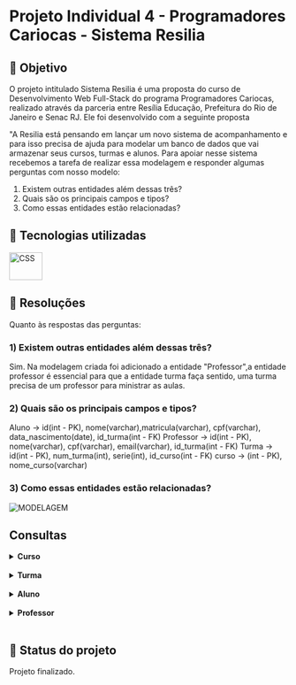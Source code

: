 <h1>Projeto Individual 4 - Programadores Cariocas - Sistema Resilia</h1>

<h2>🎯 Objetivo </h2>

O projeto intitulado Sistema Resilia é uma proposta do curso de Desenvolvimento Web Full-Stack do programa Programadores Cariocas, realizado através da parceria entre Resília Educação, Prefeitura do Rio de Janeiro e Senac RJ. Ele foi desenvolvido com a seguinte proposta

"A Resilia está pensando em lançar um novo sistema de acompanhamento e para isso precisa de ajuda para modelar um banco de dados que vai armazenar seus cursos, turmas e alunos. Para apoiar nesse sistema recebemos a tarefa de realizar essa modelagem e responder algumas perguntas com nosso modelo:

1) Existem outras entidades além dessas três?
2) Quais são os principais campos e tipos?
3) Como essas entidades estão relacionadas?

## :wrench: Tecnologias utilizadas
<img align="center" alt="CSS" height="50" width="60" src="https://cdn.jsdelivr.net/gh/devicons/devicon/icons/mysql/mysql-original-wordmark.svg" />

<h2>📑 Resoluções </h2>

Quanto às respostas das perguntas:

### 1) Existem outras entidades além dessas três?
Sim. Na modelagem criada foi adicionado a entidade "Professor",a entidade professor é essencial para que a entidade turma faça sentido, uma turma precisa de um professor para ministrar as aulas.<br/>

### 2) Quais são os principais campos e tipos?<br/>
Aluno -> id(int - PK), nome(varchar),matricula(varchar), cpf(varchar), data_nascimento(date), id_turma(int - FK)
Professor -> id(int - PK), nome(varchar), cpf(varchar), email(varchar), id_turma(int - FK)
Turma -> id(int - PK), num_turma(int), serie(int), id_curso(int - FK)
curso -> (int - PK), nome_curso(varchar)

### 3) Como essas entidades estão relacionadas?<br/>
![MODELAGEM](https://user-images.githubusercontent.com/113299561/223325700-ae14f0ef-8108-42cf-ab48-6ceeb2c3226e.png)

## Consultas
<details><summary><strong>Curso</strong></summary>
  
![select curso](https://user-images.githubusercontent.com/113299561/223326070-2d95dcda-a9ba-496c-89d9-c99f955dfe40.png)

</details>&nbsp;
<details><summary><strong>Turma</strong></summary>
  
![select turma](https://user-images.githubusercontent.com/113299561/223326099-4ff45586-a831-4869-af89-e9a139602674.png)

</details>&nbsp;
<details><summary><strong>Aluno</strong></summary>
  
![select aluno](https://user-images.githubusercontent.com/113299561/223326123-78e239c6-21f6-49a5-a5a6-97b411de26f9.png)

</details>&nbsp;
<details><summary><strong>Professor</strong></summary>
  
![select professor](https://user-images.githubusercontent.com/113299561/223326160-50543ea2-48c2-447e-a6f4-d8e483582247.png)

</details>&nbsp;

## :dart: Status do projeto
Projeto finalizado.
